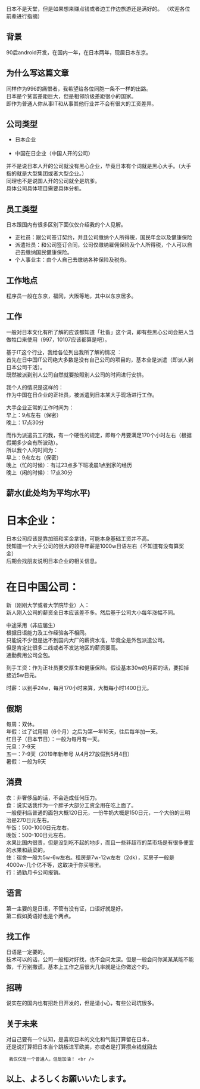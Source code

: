 日本不是天堂，但是如果想来赚点钱或者边工作边旅游还是满好的。
（欢迎各位前辈进行指摘）

## 背景
90后android开发，在国内一年，在日本两年，现居日本东京。

## 为什么写这篇文章
同样作为996的痛恨者，我希望给各位同胞一条不一样的出路。 <br /> 
日本是个贫富差距巨大，但是相邻阶级差距很小的国家。 <br /> 
即作为普通人你从事IT和从事其他行业并不会有很大的工资差异。 <br /> 

## 公司类型 
* 日本企业 <br />  <br /> 
* 中国在日企业（中国人开的公司）

并不是说日本人开的公司就没有黑心企业，毕竟日本有个词就是黑心大手。（大手指的就是大型集团或者大型企业。） <br /> 
同理也不是说国人开的公司就全是坑爹。 <br /> 
具体公司具体项目需要具体分析。 <br /> 

## 员工类型
日本跟国内有很多区别下面仅仅介绍我的个人见解。 <br /> 
* 正社员：跟公司签订契约，并且公司缴纳个人所得税，国民年金以及健康保险 <br /> 
* 派遣社员：和公司签订合同，公司仅缴纳雇佣保险及个人所得税，个人可以自己去缴纳国民健康保险。 <br /> 
* 个人事业主：由个人自己去缴纳各种保险及税务。 <br /> 

## 工作地点
程序员一般在东京，福冈，大阪等地，其中以东京居多。 <br /> 

## 工作
一般对日本文化有所了解的应该都知道「社畜」这个词，即有些黑心公司会把人当做牲口来使用（997，10107应该都算是吧）。 <br /> 

基于IT这个行业，我给各位列出我所了解的情况 ：<br /> 
首先在日中国IT公司绝大多数是没有自己公司的项目的，基本全是派遣（即派人到日本公司干活）。 <br /> 
既然被派到别人公司自然就要按照别人公司的时间进行安排。 <br /> 

我个人的情况是这样的： <br /> 
作为中国在日企业的正社员，被派遣到日本某大手现场进行工作。 <br /> 

大手企业正常的工作时间为： <br /> 
早上：9点左右（保密） <br /> 
晚上：17点30分 <br /> 

而作为派遣员工的我，有一个硬性的规定，即每个月要满足170个小时左右（根据假期多少会有所波动）。 <br /> 
所以我个人的时间为： <br /> 
早上：9点左右（保密） <br /> 
晚上（忙的时候）：有过23点多下班凌晨1点到家的经历 <br /> 
晚上（闲的时候）：17点30分 <br /> 

## 薪水(此处均为平均水平)
 # 日本企业：
   
   日本公司应该是靠加班和奖金拿钱，可能本身基础工资并不高。  <br /> 
   我知道一个大手公司的很大的领导年薪是1000w日语左右（不知道有没有算奖金） <br /> 
   后期会找朋友说明日本企业的相关信息。 <br /> 
  


 # 在日中国公司：
    
   新（刚刚大学或者大学院毕业）人： <br /> 
   新人刚入公司的薪资全日本应该差不多。然后基于公司大小每年涨幅不同。 <br /> 
  
   中途采用（非应届生） <br /> 
   根据日语能力及工作经验各不相同。 <br /> 
   只能说不少但是达不到国内大厂的薪资水准，毕竟全是外包派遣公司。 <br /> 
   但是肯定比很多二线或者不发达地区的薪资要高。 <br /> 
   通勤费用公司全包。 <br /> 
    
   到手工资：作为正社员要交厚生和健康保险。假设基本30w的月薪的话，要扣掉接近5w日元。 <br /> 
    
   时薪：以到手24w，每月170小时来算，大概每小时1400日元。 <br /> 
    
## 假期
   
   每周：双休。 <br /> 
   年假：过了试用期（6个月）之后为第一年10天，往后每年加一天。 <br /> 
   红日子（日本节日）：一般为每月有一天。 <br /> 
   元旦：7-9天 <br /> 
   五一：7-9天（2019年新年号  从4月27放假到5月4日） <br /> 
   暑假：一般为9天 <br /> 

## 消费
   
   衣：非奢侈品的话，不会造成任何压力。 <br /> 
   食：说实话我作为一个胖子大部分工资全用在吃上面了。 <br /> 
        一般便利店普通的面包大概120日元，一份牛奶大概是150日元，一个大份的三明治是270日元左右。 <br /> 
        午饭：500-1000日元左右。 <br /> 
        晚饭：500-100日元左右。 <br /> 
        水果比国内很贵，但是没到吃不起的地步，而且一些非超市的菜市场是有很多便宜的水果和蔬菜的。 <br /> 
   住：宿舍一般为5w-6w左右。租房是7w-12w左右（2dk），买房子一般是4000w-几个亿不等，这取决于你买哪里。 <br /> 
   行：通勤月卡公司报销。 <br /> 
   
    
## 语言
   
   第一主要的是日语，不管有没有证，口语好就是好。 <br /> 
   第二假如英语好也是个两点。 <br /> 
    
## 找工作
   
   日语是一定要的。 <br /> 
   技术可以的话，公司一般相对好找，也不会问太深。但是一般会问你某某某能不能做，千万别撒谎，基本上工作之后很大几率就是让你做这个的。 <br /> 
    
## 招聘
    
   说实在的国内也有招赴日开发的，但是请小心，有些公司坑很多。 <br /> 
    
    
   
## 关于未来
    
   对自己要有一个认知，是喜欢日本的文化和气氛打算留在日本， <br /> 
   还是说打算把日本当个跳板进军欧美，亦或者是打算攒点钱就回去 <br /> 
     
     我仅仅是一个普通人，但是加油！ <br /> 
     

## 以上、よろしくお願いいたします。 <br /> 

